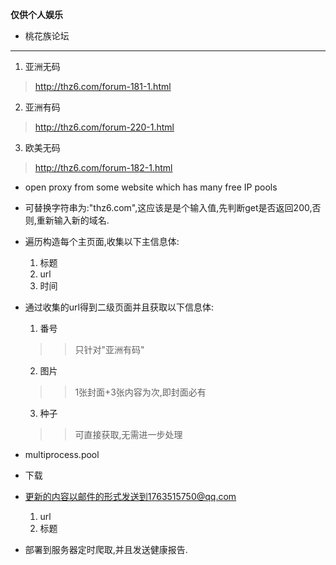 **仅供个人娱乐**

- 桃花族论坛
---
1. 亚洲无码
> http://thz6.com/forum-181-1.html
2. 亚洲有码
> http://thz6.com/forum-220-1.html
3. 欧美无码
> http://thz6.com/forum-182-1.html

- open proxy from some website which has many free IP pools

- 可替换字符串为:"thz6.com",这应该是是个输入值,先判断get是否返回200,否则,重新输入新的域名.

- 遍历构造每个主页面,收集以下主信息体:

    1. 标题
    2. url
    3. 时间

- 通过收集的url得到二级页面并且获取以下信息体:

    1. 番号
    >> 只针对"亚洲有码"
    2. 图片
    >> 1张封面+3张内容为次,即封面必有
    3. 种子
    >> 可直接获取,无需进一步处理
    
- multiprocess.pool
- 下载
- 更新的内容以邮件的形式发送到1763515750@qq.com
    1. url
    2. 标题

- 部署到服务器定时爬取,并且发送健康报告.